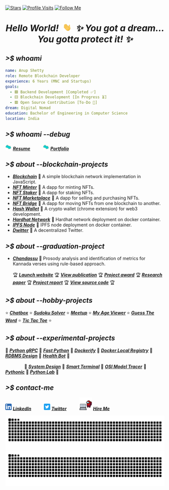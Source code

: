 <!-- GitHub badges -->

[![Stars](https://img.shields.io/badge/dynamic/json?label=Stars&query=%24.stars&color=brightgreen&style=flat-square&url=https://api.github-star-counter.workers.dev/user/anuprshetty)](https://github.com/anuprshetty?tab=repositories)
[![Profile Visits](https://komarev.com/ghpvc/?username=anuprshetty&label=Profile%20Visits&color=brightgreen&style=flat-square)](https://github.com/anuprshetty)
[![Follow Me](https://img.shields.io/github/followers/anuprshetty?label=Follow%20Me&color=brightgreen&style=flat-square)](https://github.com/anuprshetty?tab=followers)

<h1 align="center">
  <b><i>Hello World! &nbsp;<img src="assets/hand.gif" alt="hand.gif" width="27px" />&nbsp; ✨ You got a dream... You gotta protect it! ✨</i></b>
</h1>

## **_>$ whoami_**

```yaml
name: Anup Shetty
role: Remote Blockchain Developer
experience: 6 Years (MNC and Startups)
goals:
  - 🟩 Backend Development [Completed ✅]
  - 🟨 Blockchain Development [In Progress ⏳]
  - 🟥 Open Source Contribution [To-Do 📝]
dream: Digital Nomad
education: Bachelor of Engineering in Computer Science
location: India
```

## **_>$ whoami --debug_**

<img src="assets/arrow.gif" alt="arrow.gif" width="20px" /> [**_Resume_**](https://drive.google.com/drive/folders/1BThrkgQSBIFlNKkKMXHcf6PuhYbxGqF6) &emsp; &emsp; <img src="assets/arrow.gif" alt="arrow.gif" width="20px" /> [**_Portfolio_**](https://anuprshetty.github.io/)

## **_>$ about --blockchain-projects_**

- [**_Blockchain_**](https://github.com/anuprshetty/blockchain) 💎 A simple blockchain network implementation in JavaScript.
- [**_NFT Minter_**](https://github.com/anuprshetty/nft_minter) 💎 A dapp for minting NFTs.
- [**_NFT Staker_**](https://github.com/anuprshetty/nft_staker) 💎 A dapp for staking NFTs.
- [**_NFT Marketplace_**](https://github.com/anuprshetty/nft_marketplace) 💎 A dapp for selling and purchasing NFTs.
- [**_NFT Bridge_**](https://github.com/anuprshetty/nft_bridge) 💎 A dapp for moving NFTs from one blockchain to another.
- [**_Hash Wallet_**](https://github.com/anuprshetty/hash_wallet) 💎 A crypto wallet (chrome extension) for web3 development.
- [**_Hardhat Network_**](https://github.com/anuprshetty/hardhat_network) 💎 Hardhat network deployment on docker container.
- [**_IPFS Node_**](https://github.com/anuprshetty/ipfs_node) 💎 IPFS node deployment on docker container.
- [**_Dwitter_**](https://github.com/anuprshetty/dwitter) 💎 A decentralized Twitter.

## **_>$ about --graduation-project_**

- [**_Chandassu_**](https://github.com/anuprshetty/chandassu) 💎 Prosody analysis and identification of metrics for Kannada verses using rule-based approach.
<br><br>
🏆 [**_Launch website_**](https://chandassu.onrender.com/)
🏆 [**_View publication_**](https://www.ingentaconnect.com/contentone/asp/jctn/2020/00000017/f0020009/art00033)
🏆 [**_Project award_**](https://github.com/anuprshetty/chandassu/blob/main/media/project_award.jpeg)
🏆 [**_Research paper_**](https://github.com/anuprshetty/chandassu/blob/main/static/docs/research_paper.pdf)
🏆 [**_Project report_**](https://github.com/anuprshetty/chandassu/blob/main/static/docs/project_report.pdf)
🏆 [**_View source code_**](https://github.com/anuprshetty/chandassu)
🏆

## **_>$ about --hobby-projects_**

⭐ [**_Chatbox_**](https://github.com/anuprshetty/chatbox)
⭐ [**_Sudoku Solver_**](https://github.com/anuprshetty/sudoku_solver)
⭐ [**_Meetup_**](https://github.com/anuprshetty/meetup)
⭐ [**_My Age Viewer_**](https://github.com/anuprshetty/my_age_viewer)
⭐ [**_Guess The Word_**](https://github.com/anuprshetty/guess_the_word)
⭐ [**_Tic Tac Toe_**](https://github.com/anuprshetty/tic_tac_toe)
⭐

## **_>$ about --experimental-projects_**

🚀 [**_Python gRPC_**](https://github.com/anuprshetty/py_grpc)
🚀 [**_Fast Python_**](https://github.com/anuprshetty/fast_python)
🚀 [**_Dockerify_**](https://github.com/anuprshetty/dockerify)
🚀 [**_Docker Local Registry_**](https://github.com/anuprshetty/docker_local_registry)
🚀 [**_RDBMS Design_**](https://github.com/anuprshetty/ipl_data_management)
🚀 [**_Health Bot_**](https://github.com/anuprshetty/health_bot)
🚀
<br><br> &emsp;&emsp;&emsp;&emsp;
🚀 [**_System Design_**](https://github.com/anuprshetty/solve_it)
🚀 [**_Smart Terminal_**](https://github.com/anuprshetty/iterm2_startup)
🚀 [**_OSI Model Tracer_**](https://github.com/anuprshetty/computer_network_lab)
🚀 [**_Pythonic_**](https://github.com/anuprshetty/pythonic)
🚀 [**_Python Lab_**](https://github.com/anuprshetty/python_lab)
🚀

## **_>$ contact-me_**

<img src="assets/linkedin.png" alt="linkedin.png" width="20px" /> [**_LinkedIn_**](https://www.linkedin.com/in/anuprshetty/) &emsp; &emsp; <img src="assets/twitter.png" alt="twitter.png" width="20px" /> [**_Twitter_**](https://x.com/anuprshetty) &emsp; &emsp; <img src="assets/hire_me.gif" alt="hire_me.gif" width="40px" /> [**_Hire Me_**](https://anuprshetty.github.io/contact.html)

<!-- GitHub contribution grid snake -->

![github contribution grid snake animation](https://raw.githubusercontent.com/anuprshetty/anuprshetty/contribution_grid_snake/github-contribution-grid-snake-dark.svg#gh-dark-mode-only)
![github contribution grid snake animation](https://raw.githubusercontent.com/anuprshetty/anuprshetty/contribution_grid_snake/github-contribution-grid-snake.svg#gh-light-mode-only)
